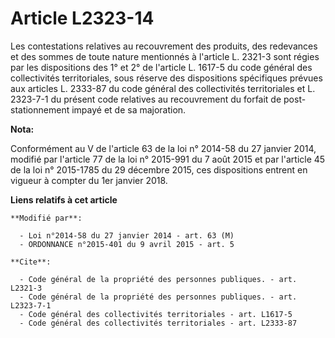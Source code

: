# Article L2323-14

Les contestations relatives au recouvrement des produits, des redevances et des sommes de toute nature mentionnés à l'article
L. 2321-3 sont régies par les dispositions des 1° et 2° de l'article L. 1617-5 du code général des collectivités
territoriales, sous réserve des dispositions spécifiques prévues aux articles L. 2333-87 du code général des collectivités
territoriales et L. 2323-7-1 du présent code relatives au recouvrement du forfait de post-stationnement impayé et de sa
majoration.

**Nota:**

Conformément au V de l'article 63 de la loi n° 2014-58 du 27 janvier 2014, modifié par l'article 77 de la loi n° 2015-991 du
7 août 2015 et par l'article 45 de la loi n° 2015-1785 du 29 décembre 2015, ces dispositions entrent en vigueur à compter du
1er janvier 2018.

**Liens relatifs à cet article**

	**Modifié par**:

	  - Loi n°2014-58 du 27 janvier 2014 - art. 63 (M)
	  - ORDONNANCE n°2015-401 du 9 avril 2015 - art. 5

	**Cite**:

	  - Code général de la propriété des personnes publiques. - art. L2321-3
	  - Code général de la propriété des personnes publiques. - art. L2323-7-1
	  - Code général des collectivités territoriales - art. L1617-5
	  - Code général des collectivités territoriales - art. L2333-87
